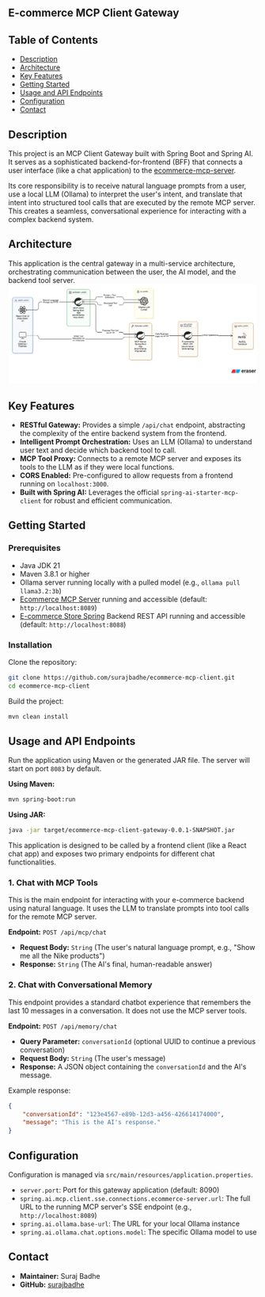 ## E-commerce MCP Client Gateway

## Table of Contents

- [Description](#description)
- [Architecture](#architecture)
- [Key Features](#key-features)
- [Getting Started](#getting-started)
- [Usage and API Endpoints](#usage-and-api-endpoints)
- [Configuration](#configuration)
- [Contact](#contact)

## Description

This project is an MCP Client Gateway built with Spring Boot and Spring AI. It serves as a sophisticated backend-for-frontend (BFF) that connects a user interface (like a chat application) to the [ecommerce-mcp-server](https://github.com/surajbadhe/ecommerce-mcp-server).

Its core responsibility is to receive natural language prompts from a user, use a local LLM (Ollama) to interpret the user's intent, and translate that intent into structured tool calls that are executed by the remote MCP server. This creates a seamless, conversational experience for interacting with a complex backend system.

## Architecture

This application is the central gateway in a multi-service architecture, orchestrating communication between the user, the AI model, and the backend tool server.
![Diagram showing the client, gateway, MCP server, and API layers](./assets/MCP-CLIENT-SERVER-ARCHITECTURE.png)


## Key Features

- **RESTful Gateway:** Provides a simple `/api/chat` endpoint, abstracting the complexity of the entire backend system from the frontend.
- **Intelligent Prompt Orchestration:** Uses an LLM (Ollama) to understand user text and decide which backend tool to call.
- **MCP Tool Proxy:** Connects to a remote MCP server and exposes its tools to the LLM as if they were local functions.
- **CORS Enabled:** Pre-configured to allow requests from a frontend running on `localhost:3000`.
- **Built with Spring AI:** Leverages the official `spring-ai-starter-mcp-client` for robust and efficient communication.

## Getting Started

### Prerequisites

- Java JDK 21
- Maven 3.8.1 or higher
- Ollama server running locally with a pulled model (e.g., `ollama pull llama3.2:3b`)
- [Ecommerce MCP Server](https://github.com/surajbadhe/ecommerce-mcp-server) running and accessible (default: `http://localhost:8089`)
- [E-commerce Store Spring](https://github.com/surajbadhe/ecommece-store-spring) Backend REST API running and accessible (default: `http://localhost:8088`)

### Installation

Clone the repository:

```bash
git clone https://github.com/surajbadhe/ecommerce-mcp-client.git
cd ecommerce-mcp-client
```

Build the project:

```bash
mvn clean install
```

## Usage and API Endpoints


Run the application using Maven or the generated JAR file. The server will start on port `8083` by default.

**Using Maven:**

```bash
mvn spring-boot:run
```

**Using JAR:**

```bash
java -jar target/ecommerce-mcp-client-gateway-0.0.1-SNAPSHOT.jar
```

This application is designed to be called by a frontend client (like a React chat app) and exposes two primary endpoints for different chat functionalities.

### 1. Chat with MCP Tools
This is the main endpoint for interacting with your e-commerce backend using natural language. It uses the LLM to translate prompts into tool calls for the remote MCP server.

**Endpoint:** `POST /api/mcp/chat`

- **Request Body:** `String` (The user's natural language prompt, e.g., "Show me all the Nike products")
- **Response:** `String` (The AI's final, human-readable answer)

### 2. Chat with Conversational Memory
This endpoint provides a standard chatbot experience that remembers the last 10 messages in a conversation. It does not use the MCP server tools.

**Endpoint:** `POST /api/memory/chat`

- **Query Parameter:** `conversationId` (optional UUID to continue a previous conversation)
- **Request Body:** `String` (The user's message)
- **Response:** A JSON object containing the `conversationId` and the AI's message.

Example response:

```json
{
	"conversationId": "123e4567-e89b-12d3-a456-426614174000",
	"message": "This is the AI's response."
}
```

## Configuration

Configuration is managed via `src/main/resources/application.properties`.

- `server.port`: Port for this gateway application (default: 8090)
- `spring.ai.mcp.client.sse.connections.ecommerce-server.url`: The full URL to the running MCP server's SSE endpoint (e.g., `http://localhost:8089`)
- `spring.ai.ollama.base-url`: The URL for your local Ollama instance
- `spring.ai.ollama.chat.options.model`: The specific Ollama model to use

## Contact

- **Maintainer:** Suraj Badhe
- **GitHub:** [surajbadhe](https://github.com/surajbadhe)
